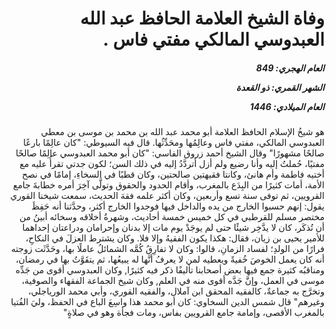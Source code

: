<h1 dir="rtl">وفاة الشيخ العلامة الحافظ عبد الله العبدوسي المالكي مفتي فاس .</h1>

<h5 dir="rtl">العام الهجري:  849

الشهر القمري: ذو القعدة

العام الميلادي: 1446</h5>

<p dir="rtl">هو شيخُ الإسلام الحافظ العلامة أبو محمد عبد الله بن محمد بن موسى بن معطي العبدوسي المالكي، مفتي فاس وعالِمُها ومحَدِّثُها. قال فيه السيوطي: "كان عالِمًا بارعًا صالحًا مشهورًا" وقال الشيخ أحمد زروق الفاسي: "كان أبو محمد العبدوسي عالِمًا صالحًا مفتيًا، حُملتُ إليه وأنا رضيع ولم أزل أتردَّدُ إليه في ذلك السن؛ لكون جدتي تقرأُ عليه مع أختيه فاطمة وأم هانئ، وكانتا فقيهتين صالحتين، وكان قطبًا في السخاءِ، إمامًا في نصح الأمة، أمات كثيرًا من البِدَع بالمغرب، وأقام الحدود والحقوق وتولَّى آخِرَ أمره خطابةَ جامع القرويين، ثم توفى سنة تسع وأربعين، وكان أكثر علمه فقهَ الحديث، سمعت شيخنا القوري يقول: إنهم حسبوا الخارج من يده والداخل فيها فوجدوا الخارج أكثر، وحدَّثنا أنه حَفِظَ مختصر مسلم للقرطبي في كل خميس خمسة أحاديث، وشهرةُ أخلاقه وسخائه أبينُ من أن تُذكَر، كان لا يدَّخِر شيئًا حتى لم يوجَدْ يوم مات إلا بدنان وإحرامان ودراعتان إحداهما للأمير يحيى بن زيان، فقال: هكذا يكون الفقيهُ وإلا فلا. وكان يشترط العزلَ في النكاحِ، فرارًا من الولدِ؛ لفساد الزمانِ، قالوا: وكان لا تفارِقُ كُمَّه الشمائلُ عاملًا بها، وحَدَّثَت زوجته أنه كان يعمل الخوصَ خُفيةً ويعطيه لمن لا يعرفُ أنَّها له يبيعُها، ثم يتقَوَّتُ بها في رمضان، ومناقبُه كثيرة جمع فيها بعض أصحابنا تأليفًا ذكر فيه كثيرًا, وكان العبدوسي أقوى من جَدِّه موسى في العمل، وإنَّ جَدَّه أقوى منه في العلم, وكان شيخ الجماعة الفقهاء والصوفية، وتخرَّج به جماعةٌ، كالفقيه المحقق ابن آملال، والفقيه القوري، وأبي محمد الورياجلي، وغيرهم" قال شمس الدين السخاوي: كان أبو محمد هذا واسِعَ الباع في الحفظ، وليَ الفُتيا بالمغرب الأقصى، وإمامة جامع القرويين بفاس، ومات فجأة وهو في صلاةٍ"</p></br>
